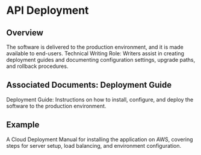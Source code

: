 # API Deployment  

## Overview  

The software is delivered to the production environment, and it is made available to end-users. Technical Writing Role: Writers assist in creating deployment guides and documenting configuration settings, upgrade paths, and rollback procedures.  

## Associated Documents: Deployment Guide

Deployment Guide: Instructions on how to install, configure, and deploy the software to the production environment.  
  
## Example  

A Cloud Deployment Manual for installing the application on AWS, covering steps for server setup, load balancing, and environment configuration.
